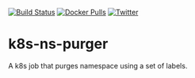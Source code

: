 [![Build Status](https://drone.support.tools/api/badges/SupportTools/k8s-ns-purger/status.svg)](https://drone.support.tools/SupportTools/k8s-ns-purger)
[![Docker Pulls](https://img.shields.io/docker/pulls/leodotcloud/swiss-army-knife.svg)](https://hub.docker.com/r/supporttools/k8s-ns-purger)
[![Twitter](https://img.shields.io/twitter/follow/cube8021?style=social&logo=twitter)](https://twitter.com/cube8021)

k8s-ns-purger
=============

A k8s job that purges namespace using a set of labels.
